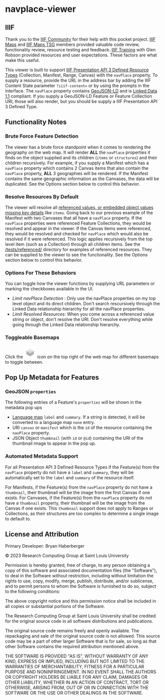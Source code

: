 # navplace-viewer

## IIIF
Thank you to the [IIIF Community](https://iiif.io/community/) for their help with this pocket project.  [IIIF Maps](https://iiif.io/community/groups/maps/) and [IIIF Maps TSG](https://iiif.io/community/groups/maps-tsg/) members provided valuable code review, functionality review, resource testing and feedback.  [IIIF Training](https://iiif.io/get-started/training/) with Glen Robson provided resources and user expectations.  These factors are what make this useful.  

This viewer is built to support [IIIF Presentation API 3 Defined Resource Types](https://iiif.io/api/presentation/3.0/#21-defined-types) (Collection, Manifest, Range, Canvas) with the `navPlace` property.  To supply a resource, provide the URL in the address bar by adding the IIIF Content State parameter `?iiif-content=` or by using the prompts in the interface.  The `navPlace` property contains [GeoJSON-LD](https://geojson.org/geojson-ld/) and is [Linked Data 1.1](https://www.w3.org/TR/json-ld11/) compliant.  If you supply a GeoJSON-LD Feature or Feature Collection URI, those will also render, but you should be supply a IIIF Presentation API 3 Defined Type.

## Functionality Notes

### Brute Force Feature Detection
The viewer has a brute force standpoint when it comes to rendering the geography on the web map.  It will render __ALL__ the `navPlace` properties it finds on the object supplied and its children (`items` or `structures`) and their children recursively.  For example, if you supply a Manifest which has a `navPlace` property which contains 2 Canvas items that also contain the `navPlace` property, __ALL__ 3 geographies will be rendered.  If the Manifest contains the same geographic information as the Canvases, the data will be duplicated.  See the Options section below to control this behavior.

### Resolve Resources By Default
The viewer will resolve all [referenced values, or embedded object values missing key details](https://iiif.io/api/presentation/3.0/#12-terminology) like `items`.  Going back to our previous example of the Manifest with two Canvases that all have a `navPlace` property.  If the `navPlace` properties were referenced Feature Collections, they would be resolved and appear in the viewer.  If the Canvas items were referenced, they would be resolved and checked for `navPlace` which would also be resolved if it were referenced.  This logic applies recursively from the top level item (such as a Collection) through all children items.  See the [/tests/referenced/](/tests/referenced/) directory for examples of referenced resources.  They can be supplied to the viewer to see the functionality.  See the Options section below to control this behavior.

### Options For These Behaviors
You can toggle how the viewer functions by supplying URL parameters or marking the checkboxes available in the UI.

 - *Limit navPlace Detection* : Only use the navPlace properties on my top level object and its direct children.  Don't search rescursively through the Linked Data relationship hierarchy for all the navPlace properties.  
 - *Limit Resolved Resources*: When you come across a referenced value string or object, don't resolve the URI.  Don't resolve everything while going through the Linked Data relationship hierarchy.
   
### Toggleable Basemaps
Click the !["Basemap Layers"](/images/layers.png "Basemap Layers") icon on the top right of the web map for different basemaps to toggle between.

## Pop Up Metadata for Features

### GeoJSON `properties`
The following entries of a Feature's `properties` will be shown in the metadata pop ups
- [Language map](https://iiif.io/api/presentation/3.0/#language-of-property-values) `label` and `summary`.  If a string is detected, it will be converted to a language map `none` entry.
- URI `canvas` or `manifest` which is the `id` of the resource containing the `navPlace` property.
- JSON Object `thumbnail` (with `id` or `@id`) containing the URI of the thumbnail image to appear in the pop up.

### Automated Metadata Support

For all Presentation API 3 Defined Resource Types if the Feature(s) from the `navPlace` property do not have a `label` and `summary`, they will be automatically set to the `label` and `summary` of the resource itself.

For Manifests, if the Feature(s) from the `navPlace` property do not have a `thumbnail`, their thumbnail will be the image from the first Canvas if one exists.
For Canvases, if the Feature(s) from the `navPlace` property do not have a `thumbnail` property, their thumbnail will be the image from the Canvas if one exists.
This `thumbnail` support does not apply to Ranges or Collections, as their structures are too complex to determine a single image to default to.

## License and Attribution
Primary Developer: Bryan Haberberger
 
&copy; 2023 Research Computing Group at Saint Louis University

Permission is hereby granted, free of charge, to any person obtaining a copy of this software and associated documentation files (the "Software"), to deal in the Software without restriction, including without limitation the rights to use, copy, modify, merge, publish, distribute, and/or sublicense, and to permit persons to whom the Software is furnished to do so, subject to the following conditions:

The above copyright notice and this permission notice shall be included in all copies or substantial portions of the Software.

The Research Computing Group at Saint Louis University shall be credited for the original source code in all software distributions and publications.

The original source code remains freely and openly available.  The repackaging and sale of the original source code is not allowed.  This source code may be a part of other larger Software that is for sale, so long as that other Software contains the required attribution mentioned above.  

THE SOFTWARE IS PROVIDED "AS IS", WITHOUT WARRANTY OF ANY KIND, EXPRESS OR IMPLIED, INCLUDING BUT NOT LIMITED TO THE WARRANTIES OF MERCHANTABILITY, FITNESS FOR A PARTICULAR PURPOSE AND NONINFRINGEMENT. IN NO EVENT SHALL THE AUTHORS OR COPYRIGHT HOLDERS BE LIABLE FOR ANY CLAIM, DAMAGES OR OTHER LIABILITY, WHETHER IN AN ACTION OF CONTRACT, TORT OR OTHERWISE, ARISING FROM, OUT OF OR IN CONNECTION WITH THE SOFTWARE OR THE USE OR OTHER DEALINGS IN THE SOFTWARE.
